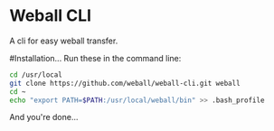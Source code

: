 # Weball CLI
A cli for easy weball transfer.

#Installation...
Run these in the command line:
```sh
cd /usr/local
git clone https://github.com/weball/weball-cli.git weball
cd ~
echo "export PATH=$PATH:/usr/local/weball/bin" >> .bash_profile
```
And you're done...

